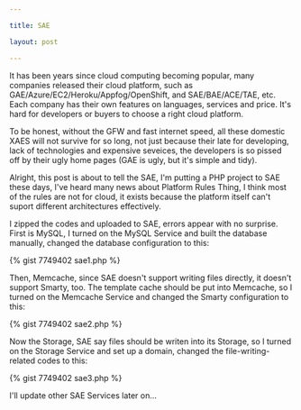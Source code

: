 ```yaml
---

title: SAE

layout: post

---
```

It has been years since cloud computing becoming popular, many companies released their cloud platform, such as GAE/Azure/EC2/Heroku/Appfog/OpenShift, and SAE/BAE/ACE/TAE, etc. Each company has their own features on languages, services and price. It's hard for developers or buyers to choose a right cloud platform.

To be honest, without the GFW and fast internet speed, all these domestic XAES will not survive for so long, not just because their late for developing, lack of technologies and expensive seveices, the developers is so pissed off by their ugly home pages (GAE is ugly, but it's simple and tidy).   

Alright, this post is about to tell the SAE, I'm putting a PHP project to SAE these days, I've heard many news about Platform Rules Thing, I think most of the rules are not for cloud, it exists because the platform itself can't suport different architectures effectively.

I zipped the codes and uploaded to SAE, errors appear with no surprise.  
First is MySQL, I turned on the MySQL Service and built the database manually, changed the database configuration to this:

{% gist 7749402 sae1.php %}

Then, Memcache, since SAE doesn't support writing files directly, it doesn't support Smarty, too. The template cache should be put into Memcache, so I turned on the Memcache Service and changed the Smarty configuration to this:

{% gist 7749402 sae2.php %}

Now the Storage, SAE say files should be writen into its Storage, so I turned on the Storage Service and set up a domain, changed the file-writing-related codes to this:

{% gist 7749402 sae3.php %}

I'll update other SAE Services later on...